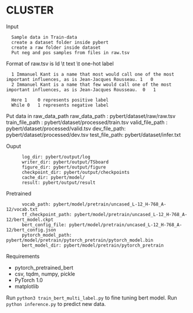 # CLUSTER

Input

      Sample data in Train-data
      create a dataset folder inside pybert
      create a raw folder inside dataset
      Put neg and pos samples from files in raw.tsv

Format of raw.tsv is Id \t text \t one-hot label

      1	Immanuel Kant is a name that most would call one of the most important influences, as is Jean-Jacques Rousseau.	1	0
      2	Immanuel Kant is a name that few would call one of the most important influences, as is Jean-Jacques Rousseau.	0	1

      Here 1	0 represents positive label
      While 0	1 represents negative label

Put data in raw_data_path
          raw_data_path : pybert/dataset/raw/raw.tsv
          train_file_path : pybert/dataset/processed/train.tsv
          valid_file_path : pybert/dataset/processed/valid.tsv
          dev_file_path: pybert/dataset/processed/dev.tsv
          test_file_path: pybert/dataset/infer.txt


Ouput

          log_dir: pybert/output/log
          writer_dir: pybert/output/TSboard
          figure_dir: pybert/output/figure
          checkpoint_dir: pybert/output/checkpoints
          cache_dir: pybert/model/
          result: pybert/output/result

Pretrained


          vocab_path: pybert/model/pretrain/uncased_L-12_H-768_A-12/vocab.txt
          tf_checkpoint_path: pybert/model/pretrain/uncased_L-12_H-768_A-12/bert_model.ckpt
          bert_config_file: pybert/model/pretrain/uncased_L-12_H-768_A-12/bert_config.json
          pytorch_model_path: pybert/model/pretrain/pytorch_pretrain/pytorch_model.bin
          bert_model_dir: pybert/model/pretrain/pytorch_pretrain


Requirements

- pytorch_pretrained_bert
- csv, tqdm, numpy, pickle
- PyTorch 1.0
- matplotlib


Run `python3 train_bert_multi_label.py` to fine tuning bert model.
Run `python inference.py` to predict new data.
